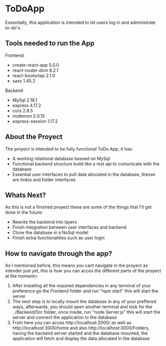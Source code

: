 # ToDoApp

Essentially, this application is intended to let users log in and administrate to-do's.

## Tools needed to run the App

Frontend:
<ul>
  <li>create-react-app 5.0.0</li>
  <li>react-router-dom 6.2.1</li>
  <li>react-bootsrtap 2.1.0 </li>
  <li>sass 1.45.2</li>
</ul>

Backend 
<ul>
  <li>MySql 2.18.1</li>
  <li>express 4.17.2 </li>
  <li>cors 2.8.5  </li>
  <li>nodemon 2.0.15</li>
  <li>express-session 1.17.2 </li>
</ul>


## About the Proyect

The proyect is intended to be fully functional ToDo App, it has:
<ul>
  <li>A working relational database bassed on MySql</li>
  <li>Functional backend structure build like a rest api to comunicate with the database</li>
  <li>Essential user interfaces to pull data allocated in the database, thesse are todos and folder interfaces </li>
</ul>

## Whats Next?
As this is not a finished proyect these are some of the things that I'll get done in the future:
<ul>
  <li>Rewrite the backend into layers</li>
  <li>Finish integration between user interfaces and backend</li>
  <li>Clone the database in a NoSql model</li>
  <li>Finish extra functionalities such as user login</li>
</ul>

## How to navigate through the app?
As I mentioned before, this means you cant navigate in the proyect as intender just yet, this is how you can acces the different parts of the proyect at the moment>
<ol>
  <li>After installing all the required dependencies in any terminal of your preference go the Frontend folder and run "npm start" this will start the server</li>
   <li>The next step is to locally mount the database in any of your preffered ways, afterwards, you should open another terminal and look for the ../Backend/Src folder, once inside, run "node Server.js" this will start the server and connect the application to the database </li>
  <li>From here you can acces http://localhost:3000/ as well as http://localhost:3000/home and also http://localhost:3000/Folders, having the backend server started and the database mounted, the application will fetch and display the data allocated in the database</li>
</ol>

